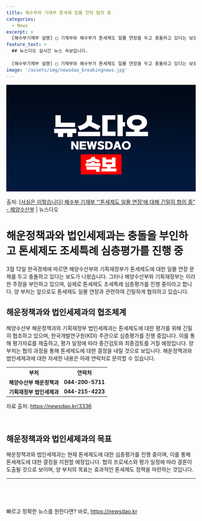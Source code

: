 ```yaml
---
title: 해수부와 기재부 톤세제 일몰 연장 협의 중
categories:
  - News
excerpt: >
  [해수부기재부 설명] □ 기재부와 해수부가 톤세제도 일몰 연장을 두고 충돌하고 있다는 보도 내용은 사실과 다…
feature_text: >
  ## 뉴스다오 실시간 뉴스 속보입니다.

  [해수부기재부 설명] □ 기재부와 해수부가 톤세제도 일몰 연장을 두고 충돌하고 있다는 보도 내용은 사실과 다…
image: '/assets/img/newsdao_breakingnews.jpg'
---
```


![뉴스다오 속보](/assets/img/newsdao_breakingnews.jpg)

<p>출처: <a href="https://newsdao.kr/3336" rel="dofollow">[사실은 이렇습니다] 해수부·기재부 “‘톤세제도 일몰 연장’에 대해 긴밀히 협의 중” - 해양수산부</a> | 뉴스다오</p>

<h1>해운정책과와 법인세제과는 충돌을 부인하고 톤세제도 조세특례 심층평가를 진행 중</h1>

<p data-ke-size="size16">3월 12일 한국경제에 따르면 해양수산부와 기획재정부가 톤세제도에 대한 일몰 연장 문제를 두고 충돌하고 있다는 보도가 나왔습니다. 그러나 해양수산부와 기획재정부는 이러한 주장을 부인하고 있으며, 실제로 톤세제도 조세특례 심층평가를 진행 중이라고 합니다. 양 부처는 앞으로도 톤세제도 일몰 연장과 관련하여 긴밀하게 협의하고 있습니다.</p>

<h2 data-ke-size="size26">해운정책과와 법인세제과의 협조체계</h2>

<p data-ke-size="size16">해양수산부 해운정책과와 기획재정부 법인세제과는 톤세제도에 대한 평가를 위해 긴밀히 협조하고 있으며, 한국개발연구원(KDI) 주관으로 심층평가를 진행 중입니다. 이를 통해 평가자료를 제출하고, 평가 일정에 따라 중간검토와 최종검토를 거칠 예정입니다. 양 부처는 협의 과정을 통해 톤세제도에 대한 결정을 내릴 것으로 보입니다. 해운정책과와 법인세제과에 대한 자세한 내용은 아래 연락처로 문의할 수 있습니다.</p>

<table>
    <tr>
        <th>부처</th>
        <th>연락처</th>
    </tr>
    <tr>
        <td style="text-align: center; height: 17px;"><b>해양수산부 해운정책과</b></td>
        <td style="text-align: center; height: 17px;"><b>044-200-5711</b></td>
    </tr>
    <tr>
        <td style="text-align: center; height: 17px;"><b>기획재정부 법인세제과</b></td>
        <td style="text-align: center; height: 17px;"><b>044-215-4223</b></td>
    </tr>
</table>

<p data-ke-size="size16">자료 출처: <a href="https://newsdao.kr/3336">https://newsdao.kr/3336</a></p>
<p data-ke-size="size16">&nbsp;</p>

<h2 data-ke-size="size26">해운정책과와 법인세제과의 목표</h2>

<p data-ke-size="size16">해운정책과와 법인세제과는 현재 톤세제도에 대한 심층평가를 진행 중이며, 이를 통해 톤세제도에 대한 결정을 지원할 예정입니다. 협의 프로세스와 평가 일정에 따라 결론이 도출될 것으로 보이며, 양 부처의 목표는 효과적인 톤세제도 정책을 마련하는 것입니다.</p>

<hr>

<p data-ke-size="size16">&nbsp;</p>
<p data-ke-size="size16">&nbsp;</p> 

빠르고 정확한 뉴스를 원한다면? 바로, <a href="https://newsdao.kr" rel="dofollow">https://newsdao.kr</a>


